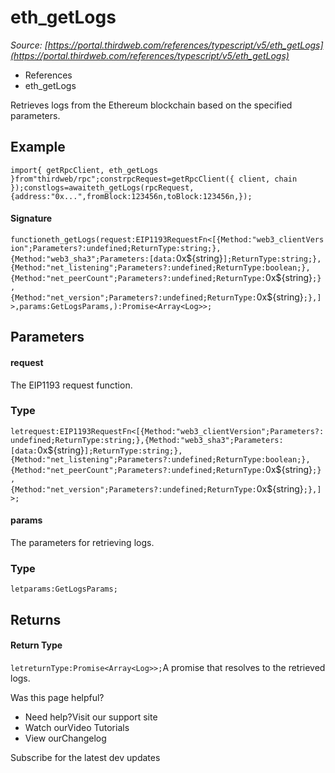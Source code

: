 # eth_getLogs

*Source: [https://portal.thirdweb.com/references/typescript/v5/eth_getLogs](https://portal.thirdweb.com/references/typescript/v5/eth_getLogs)*

* References
* eth_getLogs

Retrieves logs from the Ethereum blockchain based on the specified parameters.

## Example

`import{ getRpcClient, eth_getLogs }from"thirdweb/rpc";constrpcRequest=getRpcClient({ client, chain });constlogs=awaiteth_getLogs(rpcRequest, {address:"0x...",fromBlock:123456n,toBlock:123456n,});`
#### Signature

`functioneth_getLogs(request:EIP1193RequestFn<[{Method:"web3_clientVersion";Parameters?:undefined;ReturnType:string;},{Method:"web3_sha3";Parameters:[data:`0x${string}`];ReturnType:string;},{Method:"net_listening";Parameters?:undefined;ReturnType:boolean;},{Method:"net_peerCount";Parameters?:undefined;ReturnType:`0x${string}`;},{Method:"net_version";Parameters?:undefined;ReturnType:`0x${string}`;},]>,params:GetLogsParams,):Promise<Array<Log>>;`
## Parameters

#### request

The EIP1193 request function.

### Type

`letrequest:EIP1193RequestFn<[{Method:"web3_clientVersion";Parameters?:undefined;ReturnType:string;},{Method:"web3_sha3";Parameters:[data:`0x${string}`];ReturnType:string;},{Method:"net_listening";Parameters?:undefined;ReturnType:boolean;},{Method:"net_peerCount";Parameters?:undefined;ReturnType:`0x${string}`;},{Method:"net_version";Parameters?:undefined;ReturnType:`0x${string}`;},]>;`
#### params

The parameters for retrieving logs.

### Type

`letparams:GetLogsParams;`
## Returns

#### Return Type

`letreturnType:Promise<Array<Log>>;`A promise that resolves to the retrieved logs.

Was this page helpful?

* Need help?Visit our support site
* Watch ourVideo Tutorials
* View ourChangelog

Subscribe for the latest dev updates

